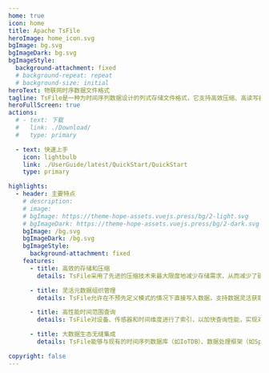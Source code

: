 ```yaml
---
home: true
icon: home
title: Apache TsFile
heroImage: home_icon.svg
bgImage: bg.svg
bgImageDark: bg.svg
bgImageStyle:
  background-attachment: fixed
  # background-repeat: repeat
  # background-size: initial
heroText: 物联网时序数据文件格式
tagline: TsFile是一种为时间序列数据设计的列式存储文件格式，它支持高效压缩、高读写吞吐量，并且兼容多种框架，如Spark和Flink。TsFile很容易集成到物联网大数据处理框架中。
heroFullScreen: true
actions:
  # - text: 下载
  #   link: ./Download/
  #   type: primary

  - text: 快速上手
    icon: lightbulb
    link: ./UserGuide/latest/QuickStart/QuickStart
    type: primary

highlights:
  - header: 主要特点
    # description: 
    # image: 
    # bgImage: https://theme-hope-assets.vuejs.press/bg/2-light.svg
    # bgImageDark: https://theme-hope-assets.vuejs.press/bg/2-dark.svg
    bgImage: /bg.svg
    bgImageDark: /bg.svg
    bgImageStyle:
      background-attachment: fixed
    features:
      - title: 高效的存储和压缩
        details: TsFile采用了先进的压缩技术来最大限度地减少存储需求，从而减少了磁盘空间消耗并提高了系统效率。

      - title: 灵活元数据组织管理
        details: TsFile允许在不预先定义模式的情况下直接写入数据，支持数据灵活获取。

      - title: 高性能时间范围查询
        details: TsFile对设备、传感器和时间维度进行了索引，以加快查询性能，实现对时间序列数据的快速过滤和检索。

      - title: 大数据生态无缝集成
        details: TsFile能够与现有的时间序列数据库（如IoTDB）、数据处理框架（如Spark和Flink）无缝集成。

copyright: false
---
```


